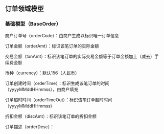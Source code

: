 ## 订单领域模型

### 基础模型（BaseOrder）

商户订单号（orderCode）：由商户生成以标识唯一订单信息

订单金额（orderAmt）：标识该笔订单的实际金额

交易金额（txnAmt）：标识该笔订单的实际交易金额等于订单金额加上（减去）手续费金额

币种（currency）：默认156（人民币）

订单创建时间（orderTime）：标识生成该笔订单的时间（yyyyMMddHHmmss），由商户填充

订单超时时间（orderTimeOut）：标识该笔订单超时时间（yyyyMMddHHmmss）

折扣金额（discAmt）：标识该笔订单的折扣金额

订单描述（orderDesc）：

